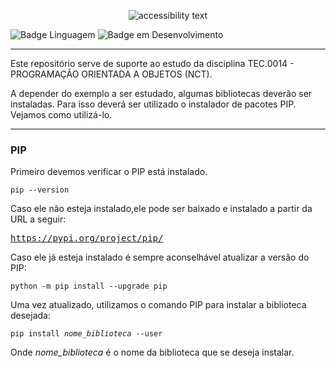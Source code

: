 <p align="center">
  <img src="https://user-images.githubusercontent.com/23036697/179610525-9ee37437-9302-4681-a5e7-7ce84cd6776a.png" alt="accessibility text">
</p>

![Badge Linguagem](http://img.shields.io/static/v1?label=LINGUAGEM&message=PYTHON&color=informational&style=plastic)
![Badge em Desenvolvimento](http://img.shields.io/static/v1?label=STATUS&message=EM%20DESENVOLVIMENTO&color=yellowgreen&style=plastic)

<hr/>


<p>Este repositório serve de suporte ao estudo da disciplina TEC.0014 - PROGRAMAÇÃO ORIENTADA A OBJETOS (NCT).</p>

<p>A depender do exemplo a ser estudado, algumas bibliotecas deverão ser instaladas. Para isso deverá ser utilizado o instalador de pacotes PIP. Vejamos como utilizá-lo.</p>

<hr/>

<h3>PIP</h3>

<p>Primeiro devemos verificar o PIP está instalado.</p>

<pre><code>pip --version</code></pre>

<p>Caso ele não esteja instalado,ele pode ser baixado e instalado a partir da URL a seguir:</p>

<pre><a target="_blank" href="https://pypi.org/project/pip/">https://pypi.org/project/pip/</a></pre>

<p>Caso ele já esteja instalado é sempre aconselhável atualizar a versão do PIP:</p>

<pre><code>python -m pip install --upgrade pip</code></pre>

<p>Uma vez atualizado, utilizamos o comando PIP para instalar a biblioteca desejada:</p>

<pre><code>pip install <i>nome_biblioteca</i> --user</code></pre>

Onde <i>nome_biblioteca</i> é o nome da biblioteca que se deseja instalar.
 
